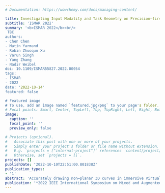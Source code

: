 ```yaml
---
# Documentation: https://wowchemy.com/docs/managing-content/

title: Investigating Input Modality and Task Geometry on Precision–first 3D Drawing in Virtual Reality
subtitle: 'ISMAR 2022'
summary: '<b>ISMAR 2022</b><br/>
 TBC
authors:
- Chen Chen
- Matin Yarmand
- Robin Zhuoqun Xu
- Varun Singh
- Yang Zhang
- Nadir Weibel
doi: 10.1109/ISMAR55827.2022.00054
tags:
- ISMAR
- 2022
date: '2022-10-14'
featured: false

# Featured image
# To use, add an image named `featured.jpg/png` to your page's folder.
# Focal points: Smart, Center, TopLeft, Top, TopRight, Left, Right, BottomLeft, Bottom, BottomRight.
image:
  caption: ''
  focal_point: ''
  preview_only: false

# Projects (optional).
#   Associate this post with one or more of your projects.
#   Simply enter your project's folder or file name without extension.
#   E.g. `projects = ["internal-project"]` references `content/project/deep-learning/index.md`.
#   Otherwise, set `projects = []`.
projects: []
publishDate: '2022-10-10T22:51:00.801838Z'
publication_types:
- '1'
abstract: 'Accurately drawing non–planar 3D curves in immersive Virtual Reality (VR) is indispensable for many precise 3D tasks. However, due to lack of physical support, limited depth perception, and the non–planar nature of 3D curves, it is challenging to adjust mid–air strokes to achieve high precision. Instead of creating new interaction techniques, we investigated how task geometric shapes and input modalities affect precision–first drawing performance in a within–subject study (n = 12) focusing on 3D target tracing in commercially available VR headsets. We found that compared to using bare hands, VR controllers and pens yield nearly 30% of precision gain, and that the tasks with large curvature, forward–backward or left–right orientations perform best. We finally discuss opportunities for designing novel interaction techniques for precise 3D drawing. We believe that our work will benefit future research aiming to create usable toolboxes for precise 3D drawing.'
publication: '*2022 IEEE International Symposium on Mixed and Augmented Reality Adjunct (ISMAR), October 17–21, 2022, Singapore*'
---
```

